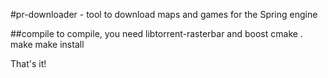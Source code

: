 #pr-downloader - tool to download maps and games for the Spring engine

##compile
to compile, you need libtorrent-rasterbar and boost
	cmake .
	make
	make install

That's it!

